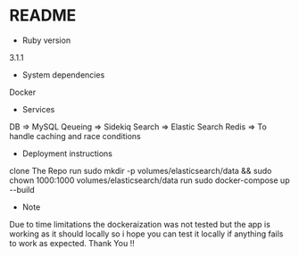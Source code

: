 # README

* Ruby version

3.1.1

* System dependencies

Docker

* Services

DB => MySQL
Qeueing => Sidekiq
Search => Elastic Search
Redis => To handle caching and race conditions

* Deployment instructions

clone The Repo 
run sudo mkdir -p volumes/elasticsearch/data && sudo chown 1000:1000 volumes/elasticsearch/data
run sudo docker-compose up --build

* Note

Due to time limitations the dockeraization was not tested but the app is working as it should locally so i hope you can test it locally if anything fails to work as expected. Thank You !! 
